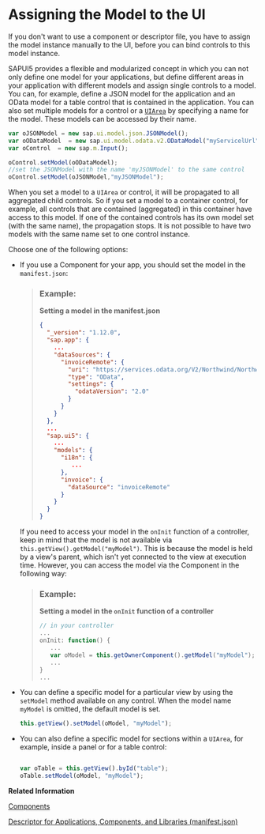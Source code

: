 <!-- loio91f0d1c56f4d1014b6dd926db0e91070 -->

# Assigning the Model to the UI

If you don't want to use a component or descriptor file, you have to assign the model instance manually to the UI, before you can bind controls to this model instance.

SAPUI5 provides a flexible and modularized concept in which you can not only define one model for your applications, but define different areas in your application with different models and assign single controls to a model. You can, for example, define a JSON model for the application and an OData model for a table control that is contained in the application. You can also set multiple models for a control or a [`UIArea`](https://ui5.sap.com/#/api/sap.ui.core.UIArea) by specifying a name for the model. These models can be accessed by their name.

```js
var oJSONModel = new sap.ui.model.json.JSONModel();
var oODataModel  = new sap.ui.model.odata.v2.ODataModel("myServicelUrl");
var oControl  = new sap.m.Input();

oControl.setModel(oODataModel);
//set the JSONModel with the name 'myJSONModel' to the same control
oControl.setModel(oJSONModel,"myJSONModel");
```

When you set a model to a `UIArea` or control, it will be propagated to all aggregated child controls. So if you set a model to a container control, for example, all controls that are contained \(aggregated\) in this container have access to this model. If one of the contained controls has its own model set \(with the same name\), the propagation stops. It is not possible to have two models with the same name set to one control instance.

Choose one of the following options:

-   If you use a Component for your app, you should set the model in the `manifest.json`:

    > ### Example:  
    > **Setting a model in the manifest.json**
    > 
    > ```json
    > {
    >   "_version": "1.12.0",
    >   "sap.app": {
    >     ...
    >     "dataSources": {
    >       "invoiceRemote": {
    >         "uri": "https://services.odata.org/V2/Northwind/Northwind.svc/",
    >         "type": "OData",
    >         "settings": {
    >           "odataVersion": "2.0"
    >         }
    >       }
    >     }
    >   },
    >   ...
    >   "sap.ui5": {
    >     ...
    >     "models": {
    >       "i18n": {
    >          ...
    >       },
    >       "invoice": {
    >         "dataSource": "invoiceRemote"
    >       }
    >     }
    >   }
    > }
    > ```

    If you need to access your model in the `onInit` function of a controller, keep in mind that the model is not available via `this.getView().getModel("myModel")`. This is because the model is held by a view's parent, which isn't yet connected to the view at execution time. However, you can access the model via the Component in the following way:

    > ### Example:  
    > **Setting a model in the `onInit` function of a controller**
    > 
    > ```js
    > // in your controller
    > ...
    > onInit: function() {
    >    ...
    >    var oModel = this.getOwnerComponent().getModel("myModel");
    >    ...
    > }
    > ...
    > ```

-   You can define a specific model for a particular view by using the `setModel` method available on any control. When the model name `myModel` is omitted, the default model is set.

    ```js
    this.getView().setModel(oModel, "myModel");
    ```

-   You can also define a specific model for sections within a `UIArea`, for example, inside a panel or for a table control:

    ```js
    
    var oTable = this.getView().byId("table");
    oTable.setModel(oModel, "myModel");
    ```


**Related Information**  


[Components](components-958ead5.md "Components are independent and reusable parts used in SAPUI5 applications.")

[Descriptor for Applications, Components, and Libraries \(manifest.json\)](descriptor-for-applications-components-and-libraries-manifest-json-be0cf40.md "The descriptor for applications, components, and libraries (in short: app descriptor) is inspired by the WebApplication Manifest concept introduced by the W3C. The descriptor provides a central, machine-readable, and easy-to-access location for storing metadata associated with an application, an application component, or a library.")

